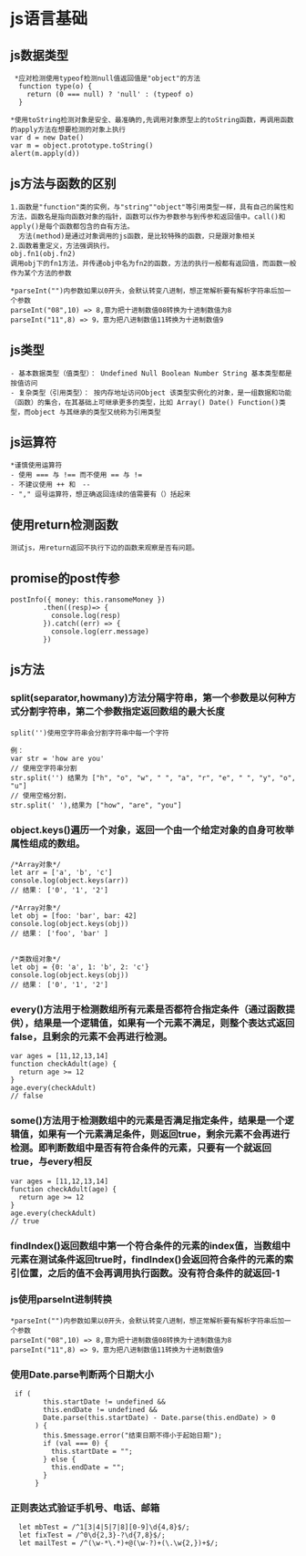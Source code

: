 

# js语言基础

## js数据类型

```
 *应对检测使用typeof检测null值返回值是"object"的方法
  function type(o) {
    return (0 === null) ? 'null' : (typeof o)
  }
```

```
*使用toString检测对象是安全、最准确的,先调用对象原型上的toString函数，再调用函数的apply方法在想要检测的对象上执行
var d = new Date()
var m = object.prototype.toString()
alert(m.apply(d))

```

## js方法与函数的区别
```
1.函数是"function"类的实例，与"string""object"等引用类型一样，具有自己的属性和方法，函数名是指向函数对象的指针，函数可以作为参数参与到传参和返回值中。call()和apply()是每个函数都包含的自有方法。
  方法(method)是通过对象调用的js函数，是比较特殊的函数，只是跟对象相关
2.函数着重定义，方法强调执行。
obj.fn1(obj.fn2)
调用obj下的fn1方法，并传递obj中名为fn2的函数，方法的执行一般都有返回值，而函数一般作为某个方法的参数
```

```
*parseInt("")内参数如果以0开头，会默认转变八进制，想正常解析要有解析字符串后加一个参数
parseInt("08",10) => 8,意为把十进制数值08转换为十进制数值为8
parseInt("11",8) => 9，意为把八进制数值11转换为十进制数值9

```

## js类型
```
- 基本数据类型（值类型）： Undefined Null Boolean Number String 基本类型都是按值访问
- 复杂类型（引用类型）： 按内存地址访问Object 该类型实例化的对象，是一组数据和功能（函数）的集合，在其基础上可继承更多的类型，比如 Array() Date() Function()类型，而object 与其继承的类型又统称为引用类型

```

## js运算符
```
*谨慎使用运算符
- 使用 === 与 !== 而不使用 == 与 !=
- 不建议使用 ++ 和　--
- "," 逗号运算符，想正确返回连续的值需要有（）括起来
```

## 使用return检测函数
```
测试js，用return返回不执行下边的函数来观察是否有问题。
```


## promise的post传参
```
postInfo({ money: this.ransomeMoney })
        .then((resp)=> {
          console.log(resp)
        }).catch((err) => {
          console.log(err.message)
        })
```
## js方法

### split(separator,howmany)方法分隔字符串，第一个参数是以何种方式分割字符串，第二个参数指定返回数组的最大长度
```
split('')使用空字符串会分割字符串中每一个字符

例：
var str = 'how are you'
// 使用空字符串分割
str.split('') 结果为 ["h", "o", "w", " ", "a", "r", "e", " ", "y", "o", "u"]
// 使用空格分割，
str.split(' '),结果为 ["how", "are", "you"]
```

### object.keys()遍历一个对象，返回一个由一个给定对象的自身可枚举属性组成的数组。
```
/*Array对象*/
let arr = ['a', 'b', 'c']
console.log(object.keys(arr))
// 结果： ['0', '1', '2']

```
```
/*Array对象*/
let obj = [foo: 'bar', bar: 42]
console.log(object.keys(obj))
// 结果： ['foo', 'bar' ]


/*类数组对象*/
let obj = {0: 'a', 1: 'b', 2: 'c'}
console.log(object.keys(obj))
// 结果： ['0', '1', '2']
```
### every()方法用于检测数组所有元素是否都符合指定条件（通过函数提供），结果是一个逻辑值，如果有一个元素不满足，则整个表达式返回false，且剩余的元素不会再进行检测。

```
var ages = [11,12,13,14]
function checkAdult(age) {
  return age >= 12
}
age.every(checkAdult)
// false
```


### some()方法用于检测数组中的元素是否满足指定条件，结果是一个逻辑值，如果有一个元素满足条件，则返回true，剩余元素不会再进行检测。即判断数组中是否有符合条件的元素，只要有一个就返回true，与every相反
```
var ages = [11,12,13,14]
function checkAdult(age) {
  return age >= 12
}
age.every(checkAdult)
// true
```

### findIndex()返回数组中第一个符合条件的元素的index值，当数组中元素在测试条件返回true时，findIndex()会返回符合条件的元素的索引位置，之后的值不会再调用执行函数。没有符合条件的就返回-1

### js使用parseInt进制转换
```
*parseInt("")内参数如果以0开头，会默认转变八进制，想正常解析要有解析字符串后加一个参数
parseInt("08",10) => 8,意为把十进制数值08转换为十进制数值为8
parseInt("11",8) => 9，意为把八进制数值11转换为十进制数值9

```
### 使用Date.parse判断两个日期大小
```
 if (
        this.startDate != undefined &&
        this.endDate != undefined &&
        Date.parse(this.startDate) - Date.parse(this.endDate) > 0
      ) {
        this.$message.error("结束日期不得小于起始日期");
        if (val === 0) {
          this.startDate = "";
        } else {
          this.endDate = "";
        }
      }
```

### 正则表达式验证手机号、电话、邮箱
```
  let mbTest = /^1[3|4|5|7|8][0-9]\d{4,8}$/;
  let fixTest = /^0\d{2,3}-?\d{7,8}$/;
  let mailTest = /^(\w-*\.*)+@(\w-?)+(\.\w{2,})+$/;
```